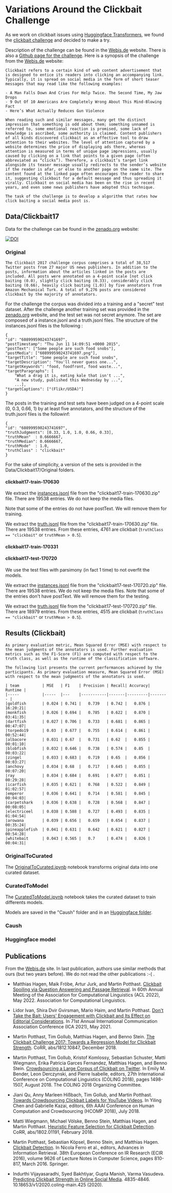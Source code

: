 # Variations Around the Clickbait Challenge

As we work on clickbait issues using [Huggingface Transformers](https://huggingface.co/), we found the [clickbait challenge](https://webis.de/events/clickbait-challenge/index.html) and decided to make a try.

Description of the challenge can be found in the [Webis.de](https://webis.de/events/clickbait-challenge/index.html) website. There is also a [Github page for the challenge](https://github.com/clickbait-challenge). Here is a synopsis of the challenge from the [Webis.de](https://webis.de/events/clickbait-challenge/index.html) website: 

	Clickbait refers to a certain kind of web content advertisement that is designed to entice its readers into clicking an accompanying link. Typically, it is spread on social media in the form of short teaser messages that may read like the following examples:

	- A Man Falls Down And Cries For Help Twice. The Second Time, My Jaw Drops
	- 9 Out Of 10 Americans Are Completely Wrong About This Mind-Blowing Fact
	- Here’s What Actually Reduces Gun Violence

 	When reading such and similar messages, many get the distinct impression that something is odd about them; something unnamed is referred to, some emotional reaction is promised, some lack of knowledge is ascribed, some authority is claimed. Content publishers of all kinds discovered clickbait as an effective tool to draw attention to their websites. The level of attention captured by a website determines the price of displaying ads there, whereas attention is measured in terms of unique page impressions, usually caused by clicking on a link that points to a given page (often abbreviated as “clicks”). Therefore, a clickbait’s target link alongside its teaser message usually redirects to the sender’s website if the reader is afar, or else to another page on the same site. The content found at the linked page often encourages the reader to share it, suggesting clickbait for a default message and thus spreading it virally. Clickbait on social media has been on the rise in recent years, and even some news publishers have adopted this technique.

	The task of the challenge is to develop a algorithm that rates how click baiting a social media post is.

## Data/Clickbait17
Data for the challenge can be found in the [zenado.org](https://zenodo.org) website:

[![DOI](https://zenodo.org/badge/DOI/10.5281/zenodo.5530410.svg)](https://doi.org/10.5281/zenodo.5530410)

### Original
	The Clickbait 2017 challenge corpus comprises a total of 38,517 Twitter posts from 27 major US news publishers. In addition to the posts, information about the articles linked in the posts are included. All posts were annotated on a 4-point scale [not click baiting (0.0), slightly click baiting (0.33), considerably click baiting (0.66), heavily click baiting (1.0)] by five annotators from Amazon Mechanical Turk. A total of 9,276 posts are considered clickbait by the majority of annotators.

For the challenge the corpus was divided into a training and a "secret" test dataset. After the challenge another training set was provided in the [zenado.org](https://zenodo.org) website, and the test set was not secret anymore. The set are composed of a instance.jsonl and a truth.jsonl files. The structure of the instances.jsonl files is the following :

	{
 	"id": "608999590243741697",
 	"postTimestamp": "Thu Jun 11 14:09:51 +0000 2015",
 	"postText": ["Some people are such food snobs"],
 	"postMedia": ["608999590243741697.png"],
 	"targetTitle": "Some people are such food snobs",
 	"targetDescription": "You'll never guess one...",
 	"targetKeywords": "food, foodfront, food waste...",
 	"targetParagraphs": [
   		"What a drag it is, eating kale that isn't ...",
   		"A new study, published this Wednesday by ...", 
   		...],
 	"targetCaptions": ["(Flikr/USDA)"]
 	}

The posts in the training and test sets have been judged on a 4-point scale (0, 0.3, 0.66, 1) by at least five annotators, and the structure of the truth.jsonl files is the followinf:
	
	{
	"id": "608999590243741697", 
   	"truthJudgments": [0.33, 1.0, 1.0, 0.66, 0.33],
   	"truthMean"  : 0.6666667,
   	"truthMedian": 0.6666667,
   	"truthMode"  : 1.0,
   	"truthClass" : "clickbait"
	}

For the sake of simplicity, a version of the sets is provided in the Data/Clickbait17/Original folders.

#### clickbait17-train-170630
We extract the [instances.jsonl](Data/Original/clickbait17-train-170630/instances.jsonl) file from the "clickbait17-train-170630.zip" file. There are 19538 entries. We do not keep the media files.

Note that some of the entries do not have postText. We will remove them for training.

We extract the [truth.jsonl](Data/Original/clickbait17-train-170630/truth.jsonl) file from the "clickbait17-train-170630.zip" file. There are 19538 entries. From these entries, 4761 are clickbait (`truthClass == "clickbait"` or `truthMean > 0.5`).

#### clickbait17-train-170331


#### clickbait17-test-170720
We use the test files with parsimony (in fact 1 time) to not overfit the models.

We extract the [instances.jsonl](Data/Original/clickbait17-test-170720/instances.jsonl) file from the "clickbait17-test-170720.zip" file. There are 19538 entries. We do not keep the media files. Note that some of the entries don't have postText. We will remove them for the testing.

We extract the [truth.jsonl](Data/Original/clickbait17-test-170720/truth.jsonl) file from the "clickbait17-test-170720.zip" file. There are 18979 entries. From these entries, 4515 are clickbait (`truthClass == "clickbait"` or `truthMean > 0.5`).

## Results (Clickbait)
	As primary evaluation metric, Mean Squared Error (MSE) with respect to the mean judgments of the annotators is used. Further evaluation metrics such as the F1-Score (F1) are computed with respect to the truth class, as well as the runtime of the classification software.

	The following list presents the current performances achieved by the participants. As primary evaluation measure, Mean Squared Error (MSE) with respect to the mean judgments of the annotators is used. 

	| team 			| MSE 	| F1	| Precision | Recall| Accuracy| Runtime |
	|----- 			|-----	|---	|-----------|-------|---------|-------- |
	|goldfish 	 	| 0.024 | 0.741	| 	0.739 	| 0.742 |	0.876 |	16:20:21|
	|monkfish 	 	| 0.026 | 0.694 |	0.785 	| 0.622 |	0.870 |	03:41:35|
	|dartfish 	 	| 0.027 | 0.706 |	0.733 	| 0.681 |	0.865 |	00:47:07|
	|torpedo19   	| 0.03  | 0.677 |	0.755 	| 0.614 |	0.861 |	00:52:44|
	|albacore    	| 0.031 | 0.67  | 	0.731 	| 0.62  |	0.855 |	00:01:10|
	|blobfish  	 	| 0.032 | 0.646 |	0.738 	| 0.574 |	0.85  |	00:03:22|
	|zingel 	 	| 0.033 | 0.683 |	0.719   | 0.65  |	0.856 |	00:03:27|
	|anchovy 	 	| 0.034 | 0.68  | 	0.717 	| 0.645 |	0.855 |	00:07:20|
	|ray 		 	| 0.034 | 0.684 |	0.691 	| 0.677 |	0.851 |	00:29:28|
	|icarfish 	 	| 0.035 | 0.621 |	0.768 	| 0.522 |	0.849 |	01:02:57|
	|emperor 	 	| 0.036 | 0.641 |	0.714 	| 0.581 |	0.845 |	00:04:03|
	|carpetshark 	| 0.036 | 0.638 |	0.728 	| 0.568 |	0.847 |	00:08:05|
	|electriceel 	| 0.038 | 0.588 |	0.727 	| 0.493 |	0.835 |	01:04:54|
	|arowana 	 	| 0.039 | 0.656 |	0.659 	| 0.654 |	0.837 |	00:35:24|
	|pineapplefish 	| 0.041 | 0.631 |	0.642 	| 0.621 |	0.827 |	00:54:28|
	|whitebait 	 	| 0.043 | 0.565 |	0.7 	| 0.474 |	0.826 |	00:04:31|

### OriginalToCurated
The [OriginalToCurated.ipynb](OriginalToCurated.ipynb) notebook transforms original data into one curated dataset.

### CuratedToModel
The [CuratedToModel.ipynb](CuratedToModel.ipynb) notebook takes the curated dataset to train differents models.

Models are saved in the "Caush" folder and in an [Huggingface folder](https://huggingface.co/caush).

### Caush


### Huggingface model

## Publications
From the [Webis.de](https://webis.de/events/clickbait-challenge/index.html) site. In last publication, authors use similar methods that ours (but two years before). We do not read the other publications :-( .

- Matthias Hagen, Maik Fröbe, Artur Jurk, and Martin Potthast. [Clickbait Spoiling via Question Answering and Passage Retrieval](https://webis.de/downloads/publications/papers/hagen_2022a.pdf). In 60th Annual Meeting of the Association for Computational Linguistics (ACL 2022), May 2022. Association for Computational Linguistics.

 - Lidor Ivan, Shira Dvir Gvirsman, Mario Haim, and Martin Potthast. [Don't Take the Bait: Users' Engagement with Clickbait and Its Effect on Editorial Considerations](https://webis.de/downloads/publications/papers/ivan_2021.pdf). In 71st Annual International Communication Association Conference (ICA 2021), May 2021.

 - Martin Potthast, Tim Gollub, Matthias Hagen, and Benno Stein. [The Clickbait Challenge 2017: Towards a Regression Model for Clickbait Strength](https://webis.de/downloads/publications/papers/potthast_2018w.pdf). CoRR, abs/1812.10847, December 2018.

 - Martin Potthast, Tim Gollub, Kristof Komlossy, Sebastian Schuster, Matti Wiegmann, Erika Patricia Garces Fernandez, Matthias Hagen, and Benno Stein. [Crowdsourcing a Large Corpus of Clickbait on Twitter](https://webis.de/downloads/publications/papers/potthast_2018j.pdf). In Emily M. Bender, Leon Derczynski, and Pierre Isabelle, editors, 27th International Conference on Computational Linguistics (COLING 2018), pages 1498-1507, August 2018. The COLING 2018 Organizing Committee.

 - Jiani Qu, Anny Marleen Hißbach, Tim Gollub, and Martin Potthast. [Towards Crowdsourcing Clickbait Labels for YouTube Videos](https://webis.de/downloads/publications/papers/qu_2018.pdf). In Yiling Chen and Gabrielle Kazai, editors, 6th AAAI Conference on Human Computation and Crowdsourcing (HCOMP 2018), July 2018.

 - Matti Wiegmann, Michael Völske, Benno Stein, Matthias Hagen, and Martin Potthast. [Heuristic Feature Selection for Clickbait Detection](https://webis.de/downloads/publications/papers/wiegmann_2018.pdf). CoRR, abs/1802.01191, February 2018.

 - Martin Potthast, Sebastian Köpsel, Benno Stein, and Matthias Hagen. [Clickbait Detection](https://webis.de/downloads/publications/papers/potthast_2016b.pdf). In Nicola Ferro et al., editors, Advances in Information Retrieval. 38th European Conference on IR Research (ECIR 2016), volume 9626 of Lecture Notes in Computer Science, pages 810-817, March 2016. Springer.

 - Indurthi Vijayasaradhi, Syed Bakhtiyar, Gupta Manish, Varma Vasudeva. [Predicting Clickbait Strength in Online Social Media](https://www.researchgate.net/publication/348342948_Predicting_Clickbait_Strength_in_Online_Social_Media). 4835-4846. 10.18653/v1/2020.coling-main.425 (2020).

